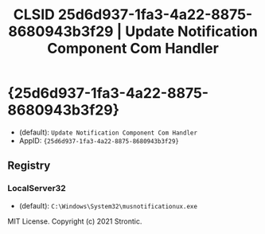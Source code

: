 ﻿---
title: "CLSID 25d6d937-1fa3-4a22-8875-8680943b3f29 | Update Notification Component Com Handler"
excerpt: What is COM-Object CLSID 25d6d937-1fa3-4a22-8875-8680943b3f29?
---

# {25d6d937-1fa3-4a22-8875-8680943b3f29}

* (default): `Update Notification Component Com Handler`
* AppID: `{25d6d937-1fa3-4a22-8875-8680943b3f29}`

## Registry


### LocalServer32

* (default): `C:\Windows\System32\musnotificationux.exe`

MIT License. Copyright (c) 2021 Strontic.


